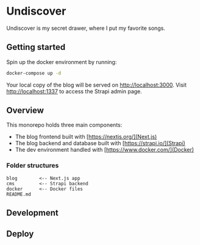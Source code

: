 # Undiscover

Undiscover is my secret drawer, where I put my favorite songs.

## Getting started

Spin up the docker environment by running:

```bash
docker-compose up -d
```

Your local copy of the blog will be served on [http://localhost:3000](http://localhost:3000). Visit [http://localhost:1337](http://localhost:1337) to access the Strapi admin page.

## Overview

This monorepo holds three main components:

- The blog frontend built with [https://nextjs.org/](Next.js)
- The blog backend and database built with [https://strapi.io/](Strapi)
- The dev environment handled with [https://www.docker.com/](Docker)

### Folder structures

```
blog		<-- Next.js app
cms			<-- Strapi backend
docker		<-- Docker files	
README.md
```

## Development

## Deploy
